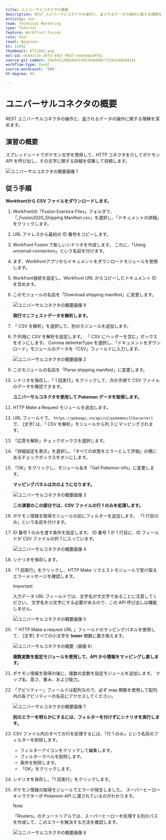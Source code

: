 ```yaml
---
title: ユニバーサルコネクタの概要
description: REST ユニバーサルコネクタの操作と、返されるデータの操作に関する理解を深めます。
activity: use
team: Technical Marketing
type: Tutorial
feature: Workfront Fusion
role: User
level: Beginner
kt: 11042
thumbnail: KT11042.png
exl-id: eb442c3e-26f3-44b7-9937-ed4eeba39fb1
source-git-commit: 58a545120b29a5f492344b89b77235e548e94241
workflow-type: tm+mt
source-wordcount: '585'
ht-degree: 0%

---
```


# ユニバーサルコネクタの概要

REST ユニバーサルコネクタの操作と、返されるデータの操作に関する理解を深めます。

## 演習の概要

スプレッドシートでポケモン文字を使用して、HTTP コネクタを介してポケモン API を呼び出し、その文字に関する詳細を収集して投稿します。

![ユニバーサルコネクタの概要画像 1](../12-exercises/assets/introduction-to-universal-connectors-walkthrough-1.png)

## 従う手順

**Workfrontから CSV ファイルをダウンロードします。**

1. Workfrontの「Fusion Exersice Files」フォルダで、「_Fusion2020_Shipping Manifest.csv」を選択し、「ドキュメントの詳細」をクリックします。
1. URL アドレスから最初の ID 番号をコピーします。
1. Workfront Fusion で新しいシナリオを作成します。 これに、「Using universal connectors」という名前を付けます。
1. まず、Workfrontアプリからドキュメントをダウンロードモジュールを使用します。
1. Workfront接続を設定し、Workfront URL からコピーしたドキュメント ID を含めます。
1. このモジュールの名前を「Download shipping manifest」に変更します。

   ![ユニバーサルコネクタの概要画像 9](../12-exercises/assets/introduction-to-universal-connectors-walkthrough-9.png)

   **発行マニフェストデータを解析します。**

1. 「 CSV を解析」を選択して、別のモジュールを追加します。
1. 11 列用に CSV を解析を設定します。 「 CSV にヘッダーを含む」ボックスをオンにします。 Comma delimiterType を選択し、「ドキュメントをダウンロード」モジュールのデータを「CSV」フィールドに入力します。

   ![ユニバーサルコネクタの概要画像 2](../12-exercises/assets/introduction-to-universal-connectors-walkthrough-2.png)

1. このモジュールの名前を「Parse shipping manifest」に変更します。
1. シナリオを保存し、「 1 回実行」をクリックして、次の手順で CSV ファイルのデータを確認できます。

   **ユニバーサルコネクタを使用して Pokemon データを取得します。**

1. HTTP Make a Request モジュールを追加します。
1. URL フィールドで、 `https://pokeapi.co/api/v2/pokemon/[Character]`で、 [文字] は、「 CSV を解析」モジュールから列 3 にマッピングされます。
1. 「応答を解析」チェックボックスを選択します。
1. 「詳細設定を表示」を選択し、「すべての状態をエラーとして評価」の横にあるチェックボックスをオンにします。
1. 「OK」をクリックし、モジュール名を「Get Pokemon info」に変更します。

   **マッピングパネルは次のようになります。**

   ![ユニバーサルコネクタの概要画像 3](../12-exercises/assets/introduction-to-universal-connectors-walkthrough-3.png)

   **この演習のこの部分では、CSV ファイルの行 1 のみを処理します。**

1. ポケモン情報を取得モジュールの前にフィルターを追加します。 「1 行目のみ」という名前を付けます。
1. ID 番号 1 のみを渡す条件を設定します。 ID 番号 1 が 1 行目に、ID フィールドが CSV ファイルの列 1 に入っています。

   ![ユニバーサルコネクタの概要画像 4](../12-exercises/assets/introduction-to-universal-connectors-walkthrough-4.png)

1. シナリオを保存します。
1. 「1 回実行」をクリックし、HTTP Make リクエストモジュールで受け取るエラーメッセージを確認します。

   >[!IMPORTANT]
   >
   >入力データ URL フィールドでは、文字名が大文字であることに注意してください。 文字名を小文字にする必要があるので、この API 呼び出しは機能しません。

   ![ユニバーサルコネクタの概要画像 5](../12-exercises/assets/introduction-to-universal-connectors-walkthrough-5.png)

1. 「 HTTP Make a request URL 」フィールドのマッピングパネルを使用して、 [文字] すべての小文字を **lower** 関数に置き換えます。

   ![ユニバーサルコネクタの概要（画像 6）](../12-exercises/assets/introduction-to-universal-connectors-walkthrough-6.png)

   **複数変数を設定モジュールを使用して、API から情報をマッピングし直します。**

1. ポケモン情報を取得の後に、複数の変数を設定モジュールを追加します。 マップ名、高さ、重み、および能力。
1. 「アビリティー」フィールドは配列なので、必ず map 関数を使用して配列内の各アビリティーの名前にアクセスしてください。

   ![ユニバーサルコネクタの概要画像 7](../12-exercises/assets/introduction-to-universal-connectors-walkthrough-7.png)

   **別のエラーを明らかにするには、フィルターを付けずにシナリオを実行します。**

1. CSV ファイル内のすべての行を処理するには、「行 1 のみ」という名前のフィルターを削除します。

   + フィルターアイコンをクリックして編集します。
   + フィルターラベルを削除します。
   + 条件を削除します。
   + 「OK」をクリックします。

1. シナリオを保存し、「1 回実行」をクリックします。
1. ポケモン情報の取得モジュールでエラーが発生しました。 スーパーヒーローキャラクターが Pokemon API に渡されているのがわかります。

   >[!NOTE]
   >
   >「Routers」のチュートリアルでは、スーパーヒーローを処理する別のパスを作成して、このエラーを解決する方法を確認します。

   ![ユニバーサルコネクタの概要画像 8](../12-exercises/assets/introduction-to-universal-connectors-walkthrough-8.png)

